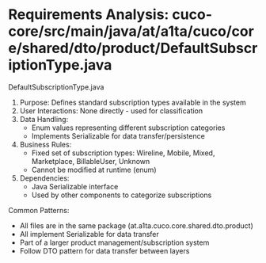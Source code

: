 # Requirements Analysis: cuco-core/src/main/java/at/a1ta/cuco/core/shared/dto/product/DefaultSubscriptionType.java

DefaultSubscriptionType.java
1. Purpose: Defines standard subscription types available in the system
2. User Interactions: None directly - used for classification
3. Data Handling:
   - Enum values representing different subscription categories
   - Implements Serializable for data transfer/persistence
4. Business Rules:
   - Fixed set of subscription types: Wireline, Mobile, Mixed, Marketplace, BillableUser, Unknown
   - Cannot be modified at runtime (enum)
5. Dependencies:
   - Java Serializable interface
   - Used by other components to categorize subscriptions

Common Patterns:
- All files are in the same package (at.a1ta.cuco.core.shared.dto.product)
- All implement Serializable for data transfer
- Part of a larger product management/subscription system
- Follow DTO pattern for data transfer between layers